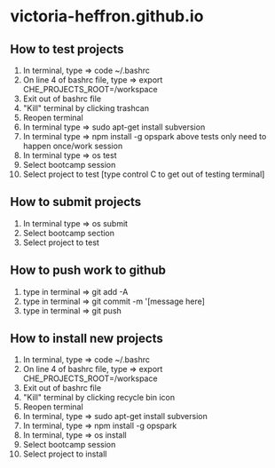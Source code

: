 # victoria-heffron.github.io

## How to test projects
1) In terminal, type => code ~/.bashrc
2) On line 4 of bashrc file, type => export CHE_PROJECTS_ROOT=/workspace
3) Exit out of bashrc file
4) "Kill" terminal by clicking trashcan 
5) Reopen terminal 
6) In terminal type => sudo apt-get install subversion
7) In terminal type => npm install -g opspark
above tests only need to happen once/work session 
8) In terminal type => os test 
9) Select bootcamp session
10) Select project to test 
[type control C to get out of testing terminal]

## How to submit projects
1) In terminal type => os submit
2) Select bootcamp section
3) Select project to test 

## How to push work to github
1) type in terminal => git add -A
2) type in terminal => git commit -m '[message here]
3) type in terminal => git push 

## How to install new projects
1) In terminal, type => code ~/.bashrc
2) On line 4 of bashrc file, type => export CHE_PROJECTS_ROOT=/workspace
3) Exit out of bashrc file
4) "Kill" terminal by clicking recycle bin icon
5) Reopen terminal
6) In terminal, type => sudo apt-get install subversion
7) In terminal, type => npm install -g opspark
8) In terminal, type => os install
9) Select bootcamp session
10) Select project to install